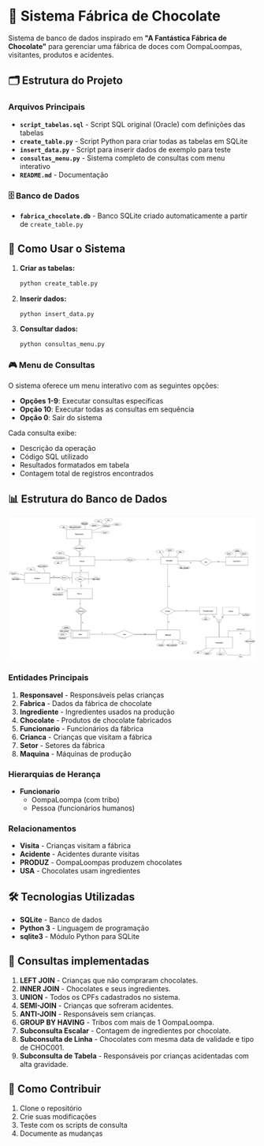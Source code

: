 # 🍫 Sistema Fábrica de Chocolate

Sistema de banco de dados inspirado em **"A Fantástica Fábrica de Chocolate"** para gerenciar uma fábrica de doces com OompaLoompas, visitantes, produtos e acidentes.

## 🗂️ Estrutura do Projeto

### Arquivos Principais

- **`script_tabelas.sql`** - Script SQL original (Oracle) com definições das tabelas
- **`create_table.py`** - Script Python para criar todas as tabelas em SQLite
- **`insert_data.py`** - Script para inserir dados de exemplo para teste
- **`consultas_menu.py`** - Sistema completo de consultas com menu interativo
- **`README.md`** - Documentação

### 🗄️ Banco de Dados

- **`fabrica_chocolate.db`** - Banco SQLite criado automaticamente a partir de `create_table.py`

## 🎯 Como Usar o Sistema

1. **Criar as tabelas:**
   ```bash
   python create_table.py
   ```

2. **Inserir dados:**
   ```bash
   python insert_data.py
   ```

3. **Consultar dados:**
   ```bash
   python consultas_menu.py
   ```

### 🎮 Menu de Consultas

O sistema oferece um menu interativo com as seguintes opções:

- **Opções 1-9**: Executar consultas específicas
- **Opção 10**: Executar todas as consultas em sequência
- **Opção 0**: Sair do sistema

Cada consulta exibe:
- Descrição da operação
- Código SQL utilizado
- Resultados formatados em tabela
- Contagem total de registros encontrados

## 📊 Estrutura do Banco de Dados

![Modelo Relacional](modelo_relacional/image.png)

### Entidades Principais

1. **Responsavel** - Responsáveis pelas crianças
2. **Fabrica** - Dados da fábrica de chocolate
3. **Ingrediente** - Ingredientes usados na produção
4. **Chocolate** - Produtos de chocolate fabricados
5. **Funcionario** - Funcionários da fábrica
6. **Crianca** - Crianças que visitam a fábrica
7. **Setor** - Setores da fábrica
8. **Maquina** - Máquinas de produção

### Hierarquias de Herança

- **Funcionario**
  - OompaLoompa (com tribo)
  - Pessoa (funcionários humanos)

### Relacionamentos

- **Visita** - Crianças visitam a fábrica
- **Acidente** - Acidentes durante visitas
- **PRODUZ** - OompaLoompas produzem chocolates
- **USA** - Chocolates usam ingredientes

## 🛠️ Tecnologias Utilizadas

- **SQLite** - Banco de dados
- **Python 3** - Linguagem de programação
- **sqlite3** - Módulo Python para SQLite

## 📝 Consultas implementadas

1. **LEFT JOIN** - Crianças que não compraram chocolates.
2. **INNER JOIN** - Chocolates e seus ingredientes.
3. **UNION** - Todos os CPFs cadastrados no sistema.
4. **SEMI-JOIN** - Crianças que sofreram acidentes.
5. **ANTI-JOIN** - Responsáveis sem crianças.
6. **GROUP BY HAVING** - Tribos com mais de 1 OompaLoompa.
7. **Subconsulta Escalar** - Contagem de ingredientes por chocolate.
8. **Subconsulta de Linha** - Chocolates com mesma data de validade e tipo de CHOC001.
9. **Subconsulta de Tabela** - Responsáveis por crianças acidentadas com alta gravidade.

## 🤝 Como Contribuir

1. Clone o repositório
2. Crie suas modificações
3. Teste com os scripts de consulta
4. Documente as mudanças